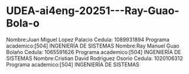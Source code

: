 # UDEA-ai4eng-20251---Ray-Guao-Bola-o
Nombre:Juan Miguel Lopez Palacio
Cedula: 1089931894
Programa academico:[504] INGENIERÍA DE SISTEMAS
Nombre:Ray Manuel Guao Bolaño
Cedula: 1065591626
Programa academico:[504] INGENIERÍA DE SISTEMAS
Nombre:Cristian David Rodriguez Osorio
Cedula: 1020106312
Programa academico:[504] INGENIERÍA DE SISTEMAS
